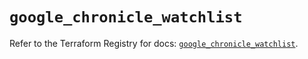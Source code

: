 # `google_chronicle_watchlist`

Refer to the Terraform Registry for docs: [`google_chronicle_watchlist`](https://registry.terraform.io/providers/hashicorp/google/6.41.0/docs/resources/chronicle_watchlist).
